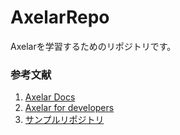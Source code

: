 # AxelarRepo
Axelarを学習するためのリポジトリです。

### 参考文献
1. [Axelar Docs](https://axelar.network/developers)
2. [Axelar for developers](https://docs.axelar.dev/dev/intro)
3. [サンプルリポジトリ](https://github.com/mashharuki/axelar-examples)
